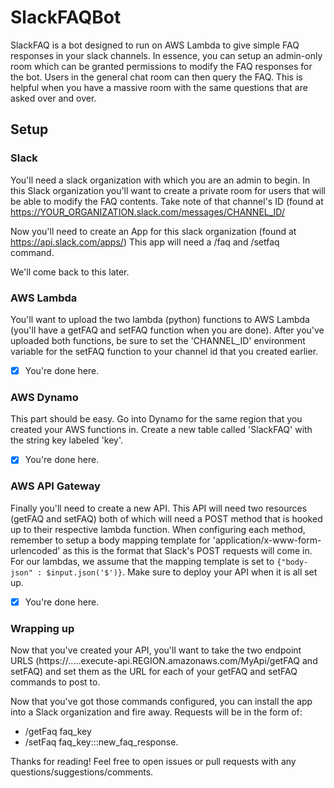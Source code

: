 # SlackFAQBot
SlackFAQ is a bot designed to run on AWS Lambda to give simple FAQ responses in your slack channels. In essence, you can setup an admin-only room which can be granted permissions to modify the FAQ responses for the bot. Users in the general chat room can then query the FAQ. This is helpful when you have a massive room with the same questions that are asked over and over.

## Setup

### Slack
You'll need a slack organization with which you are an admin to begin.
In this Slack organization you'll want to create a private room for users that will be able to modify the FAQ contents. 
Take note of that channel's ID (found at https://YOUR_ORGANIZATION.slack.com/messages/CHANNEL_ID/

Now you'll need to create an App for this slack organization (found at https://api.slack.com/apps/)
This app will need a /faq and /setfaq command. 

We'll come back to this later.


### AWS Lambda
You'll want to upload the two lambda (python) functions to AWS Lambda (you'll have a getFAQ and setFAQ function when you are done). 
After you've uploaded both functions, be sure to set the 'CHANNEL_ID' environment variable for the setFAQ function to your channel id that you created earlier.

 - [x] You're done here.


### AWS Dynamo
This part should be easy. Go into Dynamo for the same region that you created your AWS functions in. Create a new table called 'SlackFAQ' with the string key labeled 'key'. 

 - [x] You're done here.

### AWS API Gateway
Finally you'll need to create a new API. This API will need two resources (getFAQ and setFAQ) both of which will need a POST method that is hooked up to their respective lambda function. When configuring each method, remember to setup a body mapping template for 'application/x-www-form-urlencoded' as this is the format that Slack's POST requests will come in. For our lambdas, we assume that the mapping template is set to ```{"body-json" : $input.json('$')}```. Make sure to deploy your API when it is all set up.

 - [x] You're done here.

### Wrapping up
Now that you've created your API, you'll want to take the two endpoint URLS (https://.....execute-api.REGION.amazonaws.com/MyApi/getFAQ and setFAQ) and set them as the URL for each of your getFAQ and setFAQ commands to post to.

Now that you've got those commands configured, you can install the app into a Slack organization and fire away. Requests will be in the form of:
- /getFaq faq_key
- /setFaq faq_key:::new_faq_response.

Thanks for reading! Feel free to open issues or pull requests with any questions/suggestions/comments.
